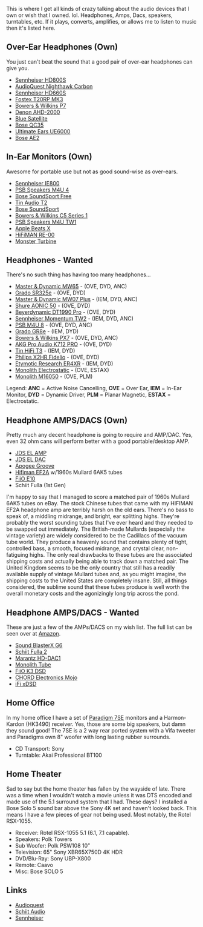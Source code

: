 This is where I get all kinds of crazy talking about the audio devices that I own or wish that I owned. lol. Headphones, Amps, Dacs, speakers, turntables, etc. If it plays, converts, amplifies, or allows me to listen to music then it's listed here. 

## Over-Ear Headphones (Own)

You just can't beat the sound that a good pair of over-ear headphones can give you.

- [Sennheiser HD800S](https://amzn.to/2SDc9Kp)
- [AudioQuest Nighthawk Carbon](https://amzn.to/2N10Me6)
- [Sennheiser HD660S](https://amzn.to/2OVGWAt)
- [Fostex T20RP MK3](https://amzn.to/2OUOm7d)
- [Bowers & Wilkins P7](https://amzn.to/2r6g9rT)
- [Denon AHD-2000](https://amzn.to/2TqBSYp)
- [Blue Satellite](https://amzn.to/2qVaAfC)
- [Bose QC35](https://amzn.to/2OV1JE4)
- [Ultimate Ears UE6000](https://amzn.to/2TsVCKS)
- [Bose AE2](https://amzn.to/2Ttoa7b)

## In-Ear Monitors (Own)

Awesome for portable use but not as good sound-wise as over-ears.

- [Sennheiser IE800](https://amzn.to/2DBtlw1)
- [PSB Speakers M4U 4](https://amzn.to/2DOi78p)
- [Bose SoundSport Free](https://amzn.to/2Tt12FI)
- [Tin Audio T2](https://amzn.to/2OWcUMT)
- [Bose SoundSport](https://amzn.to/2PJYa94)
- [Bowers & Wilkins C5 Series 1](https://amzn.to/2DPwsBt)
- [PSB Speakers M4U TW1](https://amzn.to/2TCcnDA)
- [Apple Beats X](https://amzn.to/2ziVQvO)
- [HiFiMAN RE-00](https://www.head-fi.org/showcase/hifiman-re-00.21896/)
- [Monster Turbine](https://www.cnet.com/reviews/monster-turbine-review/)

## Headphones - Wanted

There's no such thing has having too many headphones...

- [Master & Dynamic MW65](https://amzn.to/2S6jncF) - (OVE, DYD, ANC)
- [Grado SR325e](https://gradolabs.com/headphones/prestige-series/item/5-sr325e) - (OVE, DYD)
- [Master & Dynamic MW07 Plus](https://amzn.to/3cKpcUR) - (IEM, DYD, ANC)
- [Shure AONIC 50](https://amzn.to/2zuRu7I) - (OVE, DYD)
- [Beyerdynamic DT1990 Pro](https://amzn.to/2PdjnDd) - (OVE, DYD)
- [Sennheiser Momentum TW2](https://amzn.to/3bClsF5) - (IEM, DYD, ANC)
- [PSB M4U 8](https://amzn.to/2OVOG5k) - (OVE, DYD, ANC)
- [Grado GR8e](https://amzn.to/2GKd0bP) - (IEM, DYD)
- [Bowers & Wilkins PX7](https://amzn.to/2Kx59xf) - (OVE, DYD, ANC)
- [AKG Pro Audio K712 PRO](https://amzn.to/2GJW9pw) - (OVE, DYD)
- [Tin HiFi T3](https://amzn.to/2xXNCf0) - (IEM, DYD)
- [Philips X2HR Fidelio](https://amzn.to/2SkY9FC) - (OVE, DYD)
- [Etymotic Research ER4XR](https://amzn.to/2KJkie5) - (IEM, DYD)
- [Monolith Electrostatic](https://amzn.to/2Q6PA4s) - (OVE, ESTAX)
- [Monolith M16050](https://amzn.to/2KMevnX) - (OVE, PLM)

Legend: **ANC** = Active Noise Cancelling, **OVE** = Over Ear, **IEM** = In-Ear Monitor, **DYD** = Dynamic Driver, **PLM** = Planar Magnetic, **ESTAX** = Electrostatic.

## Headphone AMPS/DACS (Own)

Pretty much any decent headphone is going to require and AMP/DAC. Yes, even 32 ohm cans will perform better with a good portable/desktop AMP.

- [JDS EL AMP](https://jdslabs.com/product/el-amp/)
- [JDS EL DAC](https://jdslabs.com/product/el-dac/)
- [Apogee Groove](https://amzn.to/2TwkJMT)
- [Hifiman EF2A](https://amzn.to/2TxrGx5) w/1960s Mullard 6AK5 tubes  
- [FiiO E10](https://amzn.to/2E79SEO)
- Schiit Fulla (1st Gen)

I'm happy to say that I managed to score a matched pair of 1960s Mullard 6AK5 tubes on eBay. The stock Chinese tubes that came with my HIFIMAN EF2A headphone amp are terribly harsh on the old ears. There's no bass to speak of, a middling midrange, and bright, ear splitting highs. They're probably the worst sounding tubes that I've ever heard and they needed to be swapped out immediately. The British-made Mullards (especially the vintage variety) are widely considered to be the Cadillacs of the vacuum tube world. They produce a heavenly sound that contains plenty of tight, controlled bass, a smooth, focused midrange, and crystal clear, non-fatiguing highs. The only real drawbacks to these tubes are the associated shipping costs and actually being able to track down a matched pair. The United Kingdom seems to be the only country that still has a readily available supply of vintage Mullard tubes and, as you might imagine, the shipping costs to the United States are completely insane. Still, all things considered, the sublime sound that these tubes produce is well worth the overall monetary costs and the agonizingly long trip across the pond.

## Headphone AMPS/DACS - Wanted

These are just a few of the AMPs/DACS on my wish list. The full list can be seen over at [Amazon]( http://a.co/jaL3p1K).

- [Sound BlasterX G6](https://amzn.to/2yELEQG)
- [Schiit Fulla 2](https://amzn.to/2QI6AO6)
- [Marantz HD-DAC1](https://amzn.to/2GjjWwn)
- [Monolith Tube](https://amzn.to/2LqQoMh)
- [FiiO K3 DSD](https://amzn.to/2rtYz0X)
- [CHORD Electronics Mojo](https://amzn.to/2S63Maq)
- [iFi xDSD](https://amzn.to/2E6J9If)

## Home Office

In my home office I have a set of [Paradigm 7SE](https://www.paradigm.com/products-hidden/model=performance-3se/page=specs) monitors and a Harmon-Kardon (HK3490) receiver. Yes, those are some big speakers, but damn they sound good! The 7SE is a 2 way rear ported system with a Vifa tweeter and Paradigms own 8" woofer with long lasting rubber surrounds. 

- CD Transport: Sony
- Turntable: Akai Professional BT100

## Home Theater

Sad to say but the home theater has fallen by the wayside of late. There was a time when I wouldn't watch a movie unless it was DTS encoded and made use of the 5.1 surround system that I had. These days? I installed a Bose Solo 5 sound bar above the Sony 4K set and haven't looked back. This means I have a few pieces of gear not being used. Most notably, the Rotel RSX-1055. 

- Receiver: Rotel RSX-1055 5.1 (6.1, 7.1 capable).
- Speakers: Polk Towers
- Sub Woofer: Polk PSW108 10”
- Television: 65" Sony XBR65X750D 4K HDR
- DVD/Blu-Ray: Sony UBP-X800
- Remote: Caavo
- Misc: Bose SOLO 5

## Links

- [Audioquest](https://www.audioquest.com)
- [Schiit Audio](https://www.schiit.com/)
- [Sennheiser](https://en-us.sennheiser.com)

